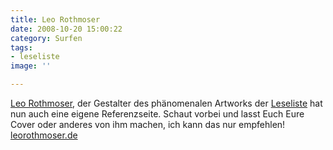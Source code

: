```yaml
---
title: Leo Rothmoser
date: 2008-10-20 15:00:22
category: Surfen
tags:
- leseliste
image: ''

---
```


[Leo Rothmoser](http://leorothmoser.de/), der Gestalter des phänomenalen Artworks der [Leseliste](/musik/leseliste) hat nun auch eine eigene Referenzseite. Schaut vorbei und lasst Euch Eure Cover oder anderes von ihm machen, ich kann das nur empfehlen!  
[leorothmoser.de](http://leorothmoser.de/)

